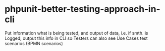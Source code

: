 # phpunit-better-testing-approach-in-cli
Put information what is being tested, and output of data, i.e. if smth. is Logged, output this info in CLI so Testers can also see Use Cases test scenarios  (BPMN scenarios)
